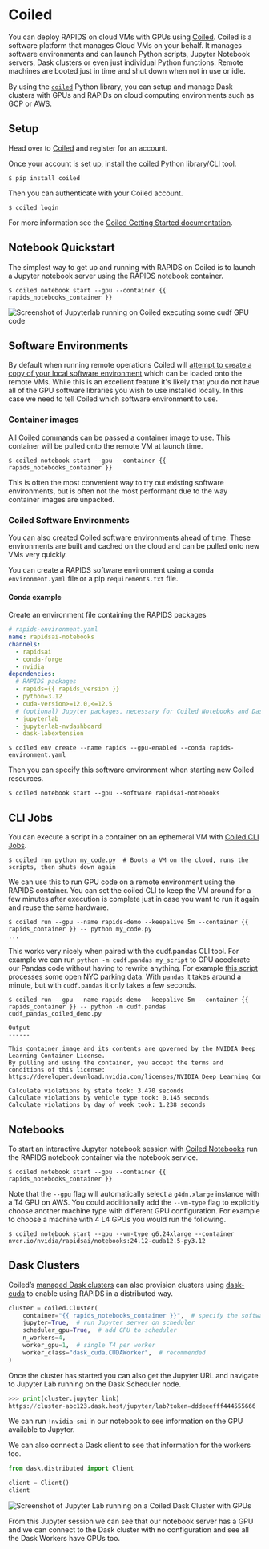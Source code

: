 # Coiled

You can deploy RAPIDS on cloud VMs with GPUs using [Coiled](https://www.coiled.io/).
Coiled is a software platform that manages Cloud VMs on your behalf.
It manages software environments and can launch Python scripts, Jupyter Notebook servers, Dask clusters or even just individual Python functions.
Remote machines are booted just in time and shut down when not in use or idle.

By using the [`coiled`](https://anaconda.org/conda-forge/coiled) Python library, you can setup and manage Dask clusters with GPUs and RAPIDs on cloud computing environments such as GCP or AWS.

## Setup

Head over to [Coiled](https://docs.coiled.io/user_guide/setup/index) and register for an account.

Once your account is set up, install the coiled Python library/CLI tool.

```console
$ pip install coiled
```

Then you can authenticate with your Coiled account.

```console
$ coiled login
```

For more information see the [Coiled Getting Started documentation](https://docs.coiled.io/user_guide/setup/index).

## Notebook Quickstart

The simplest way to get up and running with RAPIDS on Coiled is to launch a Jupyter notebook server using the RAPIDS notebook container.

```console
$ coiled notebook start --gpu --container {{ rapids_notebooks_container }}
```

![Screenshot of Jupyterlab running on Coiled executing some cudf GPU code](../_static/images/platforms/coiled/coiled-jupyter.png)

## Software Environments

By default when running remote operations Coiled will [attempt to create a copy of your local software environment](https://docs.coiled.io/user_guide/software/sync.html) which can be loaded onto the remote VMs. While this is an excellent feature it's likely that you do not have all of the GPU software libraries you wish to use installed locally. In this case we need to tell Coiled which software environment to use.

### Container images

All Coiled commands can be passed a container image to use. This container will be pulled onto the remote VM at launch time.

```console
$ coiled notebook start --gpu --container {{ rapids_notebooks_container }}
```

This is often the most convenient way to try out existing software environments, but is often not the most performant due to the way container images are unpacked.

### Coiled Software Environments

You can also created Coiled software environments ahead of time. These environments are built and cached on the cloud and can be pulled onto new VMs very quickly.

You can create a RAPIDS software environment using a conda `environment.yaml` file or a pip `requirements.txt` file.

#### Conda example

Create an environment file containing the RAPIDS packages

```yaml
# rapids-environment.yaml
name: rapidsai-notebooks
channels:
  - rapidsai
  - conda-forge
  - nvidia
dependencies:
  # RAPIDS packages
  - rapids={{ rapids_version }}
  - python=3.12
  - cuda-version>=12.0,<=12.5
  # (optional) Jupyter packages, necessary for Coiled Notebooks and Dask clusters with Jupyter enabled
  - jupyterlab
  - jupyterlab-nvdashboard
  - dask-labextension
```

```console
$ coiled env create --name rapids --gpu-enabled --conda rapids-environment.yaml
```

Then you can specify this software environment when starting new Coiled resources.

```console
$ coiled notebook start --gpu --software rapidsai-notebooks
```

## CLI Jobs

You can execute a script in a container on an ephemeral VM with [Coiled CLI Jobs](https://docs.coiled.io/user_guide/cli-jobs.html).

```console
$ coiled run python my_code.py  # Boots a VM on the cloud, runs the scripts, then shuts down again
```

We can use this to run GPU code on a remote environment using the RAPIDS container. You can set the coiled CLI to keep the VM around for a few minutes after execution is complete just in case you want to run it again and reuse the same hardware.

```console
$ coiled run --gpu --name rapids-demo --keepalive 5m --container {{ rapids_container }} -- python my_code.py
...
```

This works very nicely when paired with the cudf.pandas CLI tool. For example we can run `python -m cudf.pandas my_script` to GPU accelerate our Pandas code without having to rewrite anything. For example [this script](https://gist.github.com/jacobtomlinson/2481ecf2e1d2787ae2864a6712eef97b#file-cudf_pandas_coiled_demo-py) processes some open NYC parking data. With `pandas` it takes around a minute, but with `cudf.pandas` it only takes a few seconds.

```console
$ coiled run --gpu --name rapids-demo --keepalive 5m --container {{ rapids_container }} -- python -m cudf.pandas cudf_pandas_coiled_demo.py

Output
------

This container image and its contents are governed by the NVIDIA Deep Learning Container License.
By pulling and using the container, you accept the terms and conditions of this license:
https://developer.download.nvidia.com/licenses/NVIDIA_Deep_Learning_Container_License.pdf

Calculate violations by state took: 3.470 seconds
Calculate violations by vehicle type took: 0.145 seconds
Calculate violations by day of week took: 1.238 seconds
```

## Notebooks

To start an interactive Jupyter notebook session with [Coiled Notebooks](https://docs.coiled.io/user_guide/notebooks.html) run the RAPIDS notebook container via the notebook service.

```console
$ coiled notebook start --gpu --container {{ rapids_notebooks_container }}
```

Note that the `--gpu` flag will automatically select a `g4dn.xlarge` instance with a T4 GPU on AWS. You could additionally add the `--vm-type` flag to explicitly choose another machine type with different GPU configuration. For example to choose a machine with 4 L4 GPUs you would run the following.

```console
$ coiled notebook start --gpu --vm-type g6.24xlarge --container nvcr.io/nvidia/rapidsai/notebooks:24.12-cuda12.5-py3.12
```

## Dask Clusters

Coiled’s [managed Dask clusters](https://docs.coiled.io/user_guide/dask.html) can also provision clusters using [dask-cuda](https://docs.rapids.ai/api/dask-cuda/nightly/) to enable using RAPIDS in a distributed way.

```python
cluster = coiled.Cluster(
    container="{{ rapids_notebooks_container }}",  # specify the software env to use
    jupyter=True,  # run Jupyter server on scheduler
    scheduler_gpu=True,  # add GPU to scheduler
    n_workers=4,
    worker_gpu=1,  # single T4 per worker
    worker_class="dask_cuda.CUDAWorker",  # recommended
)
```

Once the cluster has started you can also get the Jupyter URL and navigate to Jupyter Lab running on the Dask Scheduler node.

```python
>>> print(cluster.jupyter_link)
https://cluster-abc123.dask.host/jupyter/lab?token=dddeeefff444555666
```

We can run `!nvidia-smi` in our notebook to see information on the GPU available to Jupyter.

We can also connect a Dask client to see that information for the workers too.

```python
from dask.distributed import Client

client = Client()
client
```

![Screenshot of Jupyter Lab running on a Coiled Dask Cluster with GPUs](../_static/images/platforms/coiled/jupyter-on-coiled.png)

From this Jupyter session we can see that our notebook server has a GPU and we can connect to the Dask cluster with no configuration and see all the Dask Workers have GPUs too.

```{relatedexamples}

```
